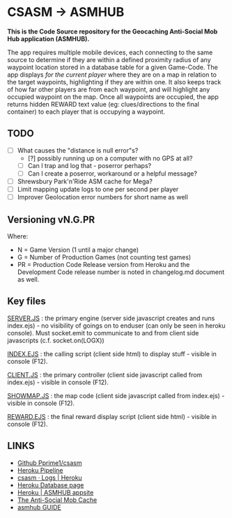 # CSASM -> ASMHUB #
**This is the Code Source repository for the Geocaching Anti-Social Mob Hub application (ASMHUB).**

The app requires multiple mobile devices, each connecting to the same source to determine if they are within a defined proximity radius of any waypoint location stored in a database table for a given Game-Code. The app displays _for the current player_ where they are on a map in relation to the target waypoints, highlighting if they are within one. It also keeps track of how far other players are from each waypoint, and will highlight any occupied waypoint on the map. Once all waypoints are occupied, the app returns hidden REWARD text value (eg: clues/directions to the final container) to each player that is occupying a waypoint.

## TODO ##
- [ ] What causes the "distance is null error"s?
  - [?] possibly running up on a computer with no GPS at all? 
  - [ ] Can I trap and log that - poserror perhaps?
  - [ ] Can I create a poserror, workaround or a helpful message?
 - [ ] Shrewsbury Park'n'Ride ASM cache for Mega?
 - [ ] Limit mapping update logs to one per second per player
 - [ ] Improver Geolocation error numbers for short name as well
 
## Versioning vN.G.PR ##
Where:
- N = Game Version (1 until a major change)
- G = Number of Production Games (not counting test games)
- PR = Production Code Release version from Heroku
and the Development Code release number is noted in changelog.md document as well.

## Key files ##
[SERVER.JS](/server.js) : the primary engine (server side javascript creates and runs index.ejs) - no visibility of goings on to enduser (can only be seen in heroku console). Must socket.emit to communicate to and from client side javascripts (c.f. socket.on(LOGX))

[INDEX.EJS](/views/pages/index.ejs) : the calling script (client side html) to display stuff  - visible in console (F12).

[CLIENT.JS](/public/js/client.js) : the primary controller (client side javascript called from index.ejs) - visible in console (F12). 

[SHOWMAP.JS](/public/js/showmap.js) : the map code (client side javascript called from index.ejs) - visible in console (F12). 

[REWARD.EJS](/views/pages/reward.ejs) : the final reward display script (client side html) - visible in console (F12).


## LINKS ##
- [Github Pprime1/csasm	](https://github.com/Pprime1/csasm)
- [Heroku Pipeline](https://dashboard.heroku.com/pipelines/8ac5b1b3-7f26-4c08-a927-f54f4c14888f)
- [csasm · Logs | Heroku	](https://dashboard.heroku.com/apps/csasm/logs)
- [Heroku Database page	](https://data.heroku.com/dataclips)
- [Heroku | ASMHUB appsite	](https://asmhub.herokuapp.com/)
- [The Anti-Social Mob Cache](https://www.geocaching.com/geocache/GC9JEH6_the-anti-social-mob?guid=c7d27f31-980c-42ea-bd66-545bb5d77874)
- [asmhub GUIDE](https://enblesp1msgzhmk140wukq-on.drv.tw/asmhub/asmhubGuide.html)
